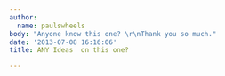 ```yaml
---
author:
  name: paulswheels
body: "Anyone know this one? \r\nThank you so much."
date: '2013-07-08 16:16:06'
title: ANY Ideas  on this one?

---
```

